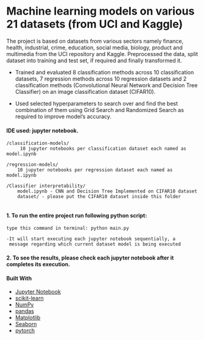 # Machine learning models on various 21 datasets (from UCI and Kaggle)
The project is based on datasets from various sectors namely finance, health, industrial, crime, education, social media, biology, product and multimedia from the UCI repository and Kaggle.
Preprocessed the data, split dataset into training and test set, if required and finally transformed it.

- Trained and evaluated 8 classification methods across 10 classification datasets, 7 regression methods across 10 regression datasets and 2 classification methods (Convolutional Neural Network and Decision Tree Classifier) on an image classification dataset (CIFAR10).

- Used selected hyperparameters to search over and find the best combination of them using Grid Search and Randomized Search as required to improve model’s accuracy.
#### IDE used: jupyter notebook.
```
/classification-models/
	 10 jupyter notebooks per classification dataset each named as model.ipynb

/regression-models/
	10 jupyter notebooks per regression dataset each named as model.ipynb

/Classifier interpretability/
	model.ipynb - CNN and Decision Tree Implemented on CIFAR10 dataset
	dataset/ - please put the CIFAR10 dataset inside this folder
	
```
#### 1. To run the entire project run following python script:
	type this command in terminal: python main.py
	
	-It will start executing each jupyter notebook sequentially, a 
	 message regarding which current dataset model is being executed

#### 2. To see the results, please check each jupyter notebook after it completes its execution.

 #### Built With

* [Jupyter Notebook](https://jupyter.org/)
* [scikit-learn](https://scikit-learn.org/stable/)
* [NumPy](https://numpy.org/)
* [pandas](https://pandas.pydata.org/)
* [Matplotlib](https://matplotlib.org/)
* [Seaborn](https://seaborn.pydata.org/)
* [pytorch](https://pytorch.org/)

